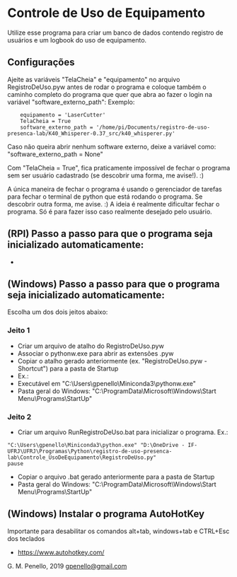 # Controle de Uso de Equipamento

Utilize esse programa para criar um banco de dados contendo registro de usuários e um logbook do uso de equipamento.

## Configurações

Ajeite as variáveis "TelaCheia" e "equipamento" no arquivo RegistroDeUso.pyw antes de rodar o programa e coloque também o caminho completo do programa que quer que abra ao fazer o login na variável "software_externo_path":
Exemplo:
```
    equipamento = 'LaserCutter' 
    TelaCheia = True
    software_externo_path = '/home/pi/Documents/registro-de-uso-presenca-lab/K40_Whisperer-0.37_src/k40_whisperer.py'
```

Caso não queira abrir nenhum software externo, deixe a variável como: "software_externo_path = None"

Com "TelaCheia = True", fica praticamente impossível de fechar o programa sem ser usuário cadastrado (se descobrir uma forma, me avise!). :) 

A única maneira de fechar o programa é usando o gerenciador de tarefas para fechar o terminal de python que está rodando o programa. Se descobrir outra forma, me avise. :)
A ideia é realmente dificultar fechar o programa. Só é para fazer isso caso realmente desejado pelo usuário.

## (RPI) Passo a passo para que o programa seja inicializado automaticamente:
- 

## (Windows) Passo a passo para que o programa seja inicializado automaticamente:
Escolha um dos dois jeitos abaixo:
### Jeito 1
  - Criar um arquivo de atalho do RegistroDeUso.pyw
  - Associar o pythonw.exe para abrir as extensões .pyw
  - Copiar o atalho gerado anteriormente (ex. "RegistroDeUso.pyw - Shortcut") para a pasta de Startup
  - Ex.: 
   - Executável em "C:\Users\gpenello\Miniconda3\pythonw.exe"
   - Pasta geral do Windows: "C:\ProgramData\Microsoft\Windows\Start Menu\Programs\StartUp\"

### Jeito 2  
  - Criar um arquivo RunRegistroDeUso.bat para inicializar o programa.
  Ex.:
```
"C:\Users\gpenello\Miniconda3\python.exe" "D:\OneDrive - IF-UFRJ\UFRJ\Programas\Python\registro-de-uso-presenca-lab\Controle_UsoDeEquipamento\RegistroDeUso.py"
pause
```          
  - Copiar o arquivo .bat gerado anteriormente para a pasta de Startup
  - Pasta geral do Windows: "C:\ProgramData\Microsoft\Windows\Start Menu\Programs\StartUp\"


## (Windows) Instalar o programa AutoHotKey  
Importante para desabilitar os comandos alt+tab, windows+tab e CTRL+Esc dos teclados
 - https://www.autohotkey.com/


G. M. Penello, 2019
gpenello@gmail.com